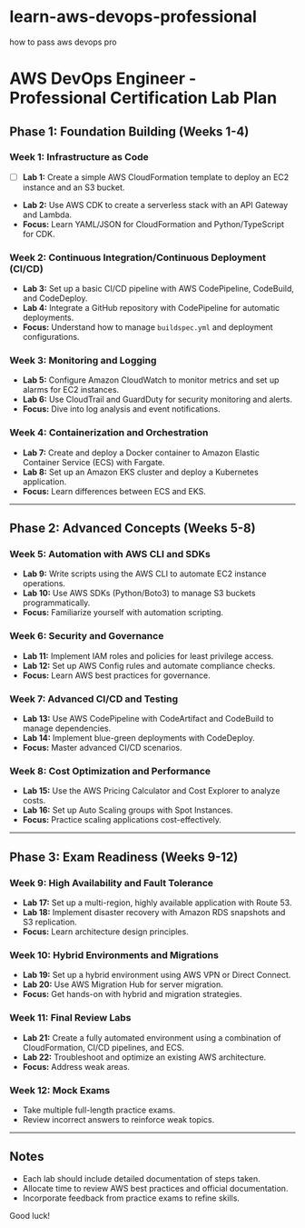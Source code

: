 # learn-aws-devops-professional
how to pass aws devops pro

# AWS DevOps Engineer - Professional Certification Lab Plan

## Phase 1: Foundation Building (Weeks 1-4)

### Week 1: Infrastructure as Code
-[ ] **Lab 1:** Create a simple AWS CloudFormation template to deploy an EC2 instance and an S3 bucket.
- **Lab 2:** Use AWS CDK to create a serverless stack with an API Gateway and Lambda.
- **Focus:** Learn YAML/JSON for CloudFormation and Python/TypeScript for CDK.

### Week 2: Continuous Integration/Continuous Deployment (CI/CD)
- **Lab 3:** Set up a basic CI/CD pipeline with AWS CodePipeline, CodeBuild, and CodeDeploy.
- **Lab 4:** Integrate a GitHub repository with CodePipeline for automatic deployments.
- **Focus:** Understand how to manage `buildspec.yml` and deployment configurations.

### Week 3: Monitoring and Logging
- **Lab 5:** Configure Amazon CloudWatch to monitor metrics and set up alarms for EC2 instances.
- **Lab 6:** Use CloudTrail and GuardDuty for security monitoring and alerts.
- **Focus:** Dive into log analysis and event notifications.

### Week 4: Containerization and Orchestration
- **Lab 7:** Create and deploy a Docker container to Amazon Elastic Container Service (ECS) with Fargate.
- **Lab 8:** Set up an Amazon EKS cluster and deploy a Kubernetes application.
- **Focus:** Learn differences between ECS and EKS.

---

## Phase 2: Advanced Concepts (Weeks 5-8)

### Week 5: Automation with AWS CLI and SDKs
- **Lab 9:** Write scripts using the AWS CLI to automate EC2 instance operations.
- **Lab 10:** Use AWS SDKs (Python/Boto3) to manage S3 buckets programmatically.
- **Focus:** Familiarize yourself with automation scripting.

### Week 6: Security and Governance
- **Lab 11:** Implement IAM roles and policies for least privilege access.
- **Lab 12:** Set up AWS Config rules and automate compliance checks.
- **Focus:** Learn AWS best practices for governance.

### Week 7: Advanced CI/CD and Testing
- **Lab 13:** Use AWS CodePipeline with CodeArtifact and CodeBuild to manage dependencies.
- **Lab 14:** Implement blue-green deployments with CodeDeploy.
- **Focus:** Master advanced CI/CD scenarios.

### Week 8: Cost Optimization and Performance
- **Lab 15:** Use the AWS Pricing Calculator and Cost Explorer to analyze costs.
- **Lab 16:** Set up Auto Scaling groups with Spot Instances.
- **Focus:** Practice scaling applications cost-effectively.

---

## Phase 3: Exam Readiness (Weeks 9-12)

### Week 9: High Availability and Fault Tolerance
- **Lab 17:** Set up a multi-region, highly available application with Route 53.
- **Lab 18:** Implement disaster recovery with Amazon RDS snapshots and S3 replication.
- **Focus:** Learn architecture design principles.

### Week 10: Hybrid Environments and Migrations
- **Lab 19:** Set up a hybrid environment using AWS VPN or Direct Connect.
- **Lab 20:** Use AWS Migration Hub for server migration.
- **Focus:** Get hands-on with hybrid and migration strategies.

### Week 11: Final Review Labs
- **Lab 21:** Create a fully automated environment using a combination of CloudFormation, CI/CD pipelines, and ECS.
- **Lab 22:** Troubleshoot and optimize an existing AWS architecture.
- **Focus:** Address weak areas.

### Week 12: Mock Exams
- Take multiple full-length practice exams.
- Review incorrect answers to reinforce weak topics.

---

## Notes
- Each lab should include detailed documentation of steps taken.
- Allocate time to review AWS best practices and official documentation.
- Incorporate feedback from practice exams to refine skills.

Good luck!


